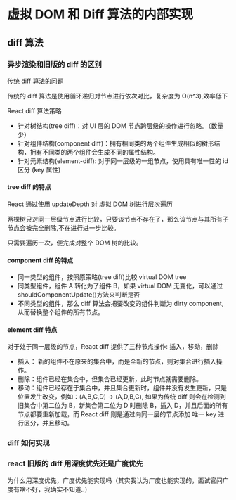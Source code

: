 # 虚拟 DOM 和 Diff 算法的内部实现

## diff 算法

### 异步渲染和旧版的 diff 的区别

传统 diff 算法的问题

传统的 diff 算法是使用循环递归对节点进行依次对比，复杂度为 O(n^3),效率低下

React diff 算法策略

- 针对树结构(tree diff)：对 UI 层的 DOM 节点跨层级的操作进行忽略。（数量少）
- 针对组件结构(component diff)：拥有相同类的两个组件生成相似的树形结构，拥有不同类的两个组件会生成不同的属性结构。
- 针对元素结构(element-diff): 对于同一层级的一组节点，使用具有唯一性的 id 区分 (key 属性)

#### tree diff 的特点

React 通过使用 updateDepth 对 虚拟 DOM 树进行层次遍历

两棵树只对同一层级节点进行比较，只要该节点不存在了，那么该节点与其所有子节点会被完全删除,不在进行进一步比较。

只需要遍历一次，便完成对整个 DOM 树的比较。

#### component diff 的特点

- 同一类型的组件，按照原策略(tree diff)比较 virtual DOM tree
- 同类型组件，组件 A 转化为了组件 B，如果 virtual DOM 无变化，可以通过 shouldComponentUpdate()方法来判断是否
- 不同类型的组件，那么 diff 算法会把要改变的组件判断为 dirty component,从而替换整个组件的所有节点。

#### element diff 特点

对于处于同一层级的节点，React diff 提供了三种节点操作: 插入，移动，删除

- 插入： 新的组件不在原来的集合中，而是全新的节点，则对集合进行插入操作。
- 删除：组件已经在集合中，但集合已经更新，此时节点就需要删除。
- 移动：组件已经存在于集合中，并且集合更新时，组件并没有发生更新，只是位置发生改变，例如：(A,B,C,D) → (A,D,B,C), 如果为传统 diff 则会在检测到旧集合中第二位为 B，新集合第二位为 D 时删除 B，插入 D，并且后面的所有节点都要重新加载，而 React diff 则是通过向同一层的节点添加 唯一 key 进行区分，并且移动。

### diff 如何实现

### react 旧版的 diff 用深度优先还是广度优先

为什么用深度优先，广度优先能实现吗（其实我认为广度也能实现的，面试官问广度有啥不好，我确实不知道..）
